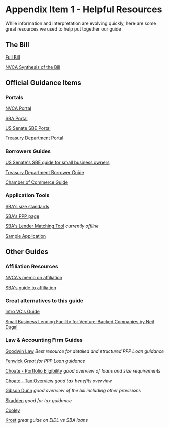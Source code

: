 # Appendix Item 1 - Helpful Resources

While information and interpretation are evolving quickly, here are some great resources we used to help put together our guide

## The Bill

[Full Bill](https://www.congress.gov/bill/116th-congress/senate-bill/3548/text)

[NVCA Synthesis of the Bill](https://nvca.org/wp-content/uploads/2020/03/CARES-Section-by-Section-FINAL.pdf)

## Official Guidance Items

### Portals

[NVCA Portal](https://nvca.org/nvca-response-to-covid-19/)

[SBA Portal](https://www.sba.gov/disaster-assistance/coronavirus-covid-19)

[US Senate SBE Portal](https://sbecouncil.org/2020/03/30/protecting-your-business-in-the-coronavirus-economy/)

[Treasury Department Portal](https://home.treasury.gov/policy-issues/top-priorities/cares-act/assistance-for-small-businesses)

### Borrowers Guides

[US Senate's SBE guide for small business owners](https://sbecouncil.org/wp-content/uploads/2020/03/Senate-Small-Business-Committee-Guide-to-the-CARES-Act.pdf)

[Treasury Department Borrower Guide](https://home.treasury.gov/system/files/136/PPP%20Borrower%20Information%20Fact%20Sheet.pdf)

[Chamber of Commerce Guide](https://www.uschamber.com/sites/default/files/023595_comm_corona_virus_smallbiz_loan_final.pdf)


### Application Tools

[SBA's size standards](https://www.sba.gov/document/support--affiliation-guide-size-standards)

[SBA's PPP page](https://www.sba.gov/funding-programs/loans/paycheck-protection-program)

[SBA's Lender Matching Tool](https://www.sba.gov/funding-programs/loans/lender-match)
_currently offline_

[Sample Application](https://www.sba.gov/sites/default/files/2020-03/Borrower%20Paycheck%20Protection%20Program%20Application_0.pdf)

## Other Guides

### Affiliation Resources

[NVCA's memo on affiliation](https://nvca.org/wp-content/uploads/2020/03/VC-SBA-Lending-and-Affiliation-Guidance-for-SBA-Loan-Programs.pdf)

[SBA's guide to affiliation](https://www.sba.gov/sites/default/files/affiliation_ver_03.pdf)

### Great alternatives to this guide

[Intro VC's Guide](https://intro.indie.vc/sba)

[Small Business Lending Facility for Venture-Backed Companies by Neil Dugal](https://www.notion.so/Small-Business-Lending-Facility-for-Venture-Backed-Companies-5d7a5eb993f94d6789f95259aed76cd5)

### Law & Accounting Firm Guides

[Goodwin Law](https://www.goodwinlaw.com/publications/2020/03/03\_26-us-senate-passes-cares-act)
_Best resource for detailed and structured PPP Loan guidance_

[Fenwick](https://www.fenwick.com/publications/Pages/CARES-Act-What-the-Paycheck-Protection-Program-Means-for-Startups-.aspx)
_Great for PPP Loan guidance_

[Choate -  Portfolio Eligibility](https://www.choate.com/insights/covid-19-stimulus-loans-are-pe-and-vc-portfolio-companies-eligible.html)
_good overview of loans and size requirements_

[Choate -  Tax Overview](https://www.choate.com/insights/alert-private-equity-and-business-tax-aspects-of-the-cares-act.html)
_good tax benefits overview_

[Gibson Dunn](https://www.gibsondunn.com/senate-advances-the-cares-act-to-stabilize-economic-sector-during-coronavirus-pandemic/)
_good overview of the bill including other provisions_

[Skadden](https://www.skadden.com/insights/publications/2020/03/cares-act-provides-much-needed-stimulus#comp)
_good for tax guidance_

[Cooley](https://www.cooley.com/news/insight/2020/2020-03-29-sba-programs-under-cares-act)

[Krost](https://www.krostcpas.com/news/the-economic-injury-disaster-loan-eidl-program-vs-the-paycheck-protection-program-ppp)
_great guide on EIDL vs SBA loans_
